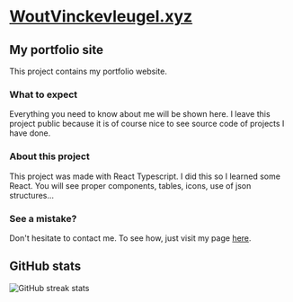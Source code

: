 # [WoutVinckevleugel.xyz](https://www.WoutVinckevleugel.xyz)

## My portfolio site

This project contains my portfolio website.

### What to expect

Everything you need to know about me will be shown here.
I leave this project public because it is of course nice to see source code of projects I have done.

### About this project

This project was made with React Typescript. I did this so I learned some React.
You will see proper components, tables, icons, use of json structures...

### See a mistake?

Don't hesitate to contact me. To see how, just visit my page [here](https://www.WoutVinckevleugel.xyz).


## GitHub stats
![GitHub streak stats](https://streak-stats.demolab.com/?user=Wovi10)  
